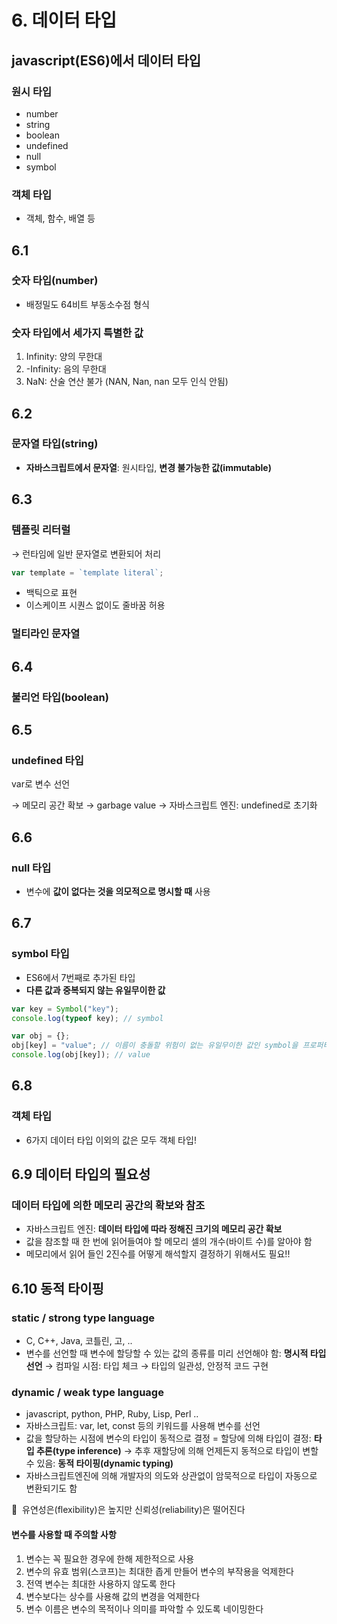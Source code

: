 # 6. 데이터 타입

## javascript(ES6)에서 데이터 타입

### 원시 타입

- number
- string
- boolean
- undefined
- null
- symbol

### 객체 타입

- 객체, 함수, 배열 등

## 6.1

### 숫자 타입(number)

- 배정밀도 64비트 부동소수점 형식

### 숫자 타입에서 세가지 특별한 값

1. Infinity: 양의 무한대
2. -Infinity: 음의 무한대
3. NaN: 산술 연산 불가 (NAN, Nan, nan 모두 인식 안됨)

## 6.2

### 문자열 타입(string)

- **자바스크립트에서 문자열**: 원시타입, **변경 불가능한 값(immutable)**

## 6.3

### 템플릿 리터럴

→ 런타임에 일반 문자열로 변환되어 처리

```jsx
var template = `template literal`;
```

- 백틱으로 표현
- 이스케이프 시퀀스 없이도 줄바꿈 허용

### 멀티라인 문자열

## 6.4

### 불리언 타입(boolean)

## 6.5

### undefined 타입

var로 변수 선언

→ 메모리 공간 확보 → garbage value → 자바스크립트 엔진: undefined로 초기화

## 6.6

### null 타입

- 변수에 **값이 없다는 것을 의모적으로 명시할 때** 사용

## 6.7

### symbol 타입

- ES6에서 7번째로 추가된 타입
- **다른 값과 중복되지 않는 유일무이한 값**

```jsx
var key = Symbol("key");
console.log(typeof key); // symbol

var obj = {};
obj[key] = "value"; // 이름이 충돌할 위험이 없는 유일무이한 값인 symbol을 프로퍼티 키로 사용
console.log(obj[key]); // value
```

## 6.8

### 객체 타입

- 6가지 데이터 타입 이외의 값은 모두 객체 타입!

## 6.9 데이터 타입의 필요성

### 데이터 타입에 의한 메모리 공간의 확보와 참조

- 자바스크립트 엔진: **데이터 타입에 따라 정해진 크기의 메모리 공간 확보**
- 값을 참조할 때
  한 번에 읽어들여야 할 메모리 셀의 개수(바이트 수)를 알아야 함
- 메모리에서 읽어 들인 2진수를 어떻게 해석할지 결정하기 위해서도 필요!!

## 6.10 동적 타이핑

### static / strong type language

- C, C++, Java, 코틀린, 고, ..
- 변수를 선언할 때 변수에 할당할 수 있는 값의 종류를 미리 선언해야 함: **명시적 타입 선언**
  → 컴파일 시점: 타입 체크 → 타입의 일관성, 안정적 코드 구현

### dynamic / weak type language

- javascript, python, PHP, Ruby, Lisp, Perl ..
- 자바스크립트: var, let, const 등의 키워드를 사용해 변수를 선언
- 값을 할당하는 시점에 변수의 타입이 동적으로 결정
  = 할당에 의해 타입이 결정: **타입 추론(type inference)**
  → 추후 재할당에 의해 언제든지 동적으로 타입이 변할 수 있음: **동적 타이핑(dynamic typing)**
- 자바스크립트엔진에 의해 개발자의 의도와 상관없이 암묵적으로 타입이 자동으로 변환되기도 함

📌  유연성은(flexibility)은 높지만 신뢰성(reliability)은 떨어진다

#### 변수를 사용할 때 주의할 사항

1. 변수는 꼭 필요한 경우에 한해 제한적으로 사용
2. 변수의 유효 범위(스코프)는 최대한 좁게 만들어 변수의 부작용을 억제한다
3. 전역 변수는 최대한 사용하지 않도록 한다
4. 변수보다는 상수를 사용해 값의 변경을 억제한다
5. 변수 이름은 변수의 목적이나 의미를 파악할 수 있도록 네이밍한다
